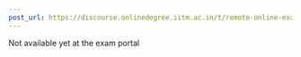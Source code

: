 ```yaml
---
post_url: https://discourse.onlinedegree.iitm.ac.in/t/remote-online-exam-tds-jan-2025/168832/19
---
```

Not available yet at the exam portal